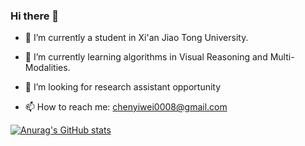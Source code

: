 ### Hi there 👋

- 🔭 I’m currently a student in Xi'an Jiao Tong University.

- 🌱 I’m currently learning algorithms in Visual Reasoning and Multi-Modalities.

- 👯 I’m looking for research assistant opportunity 

- 📫 How to reach me: chenyiwei0008@gmail.com

[![Anurag's GitHub stats](https://github-readme-stats.vercel.app/api?username=YiweiMelodyChen&count_private=true&show_icons=true&theme=radical)](https://github.com/anuraghazra/github-readme-stats)

<!--
**YiweiMelodyChen/YiweiMelodyChen** is a ✨ _special_ ✨ repository because its `README.md` (this file) appears on your GitHub profile.

Here are some ideas to get you started:

- 🔭 I’m currently working on ...
- 🌱 I’m currently learning ...
- 👯 I’m looking to collaborate on ...
- 🤔 I’m looking for help with ...
- 💬 Ask me about ...
- 📫 How to reach me: ...
- 😄 Pronouns: ...
- ⚡ Fun fact: ...
-->
